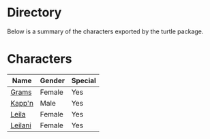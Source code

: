 # Directory
Below is a summary of the characters exported by the turtle package.
# Characters
|Name|Gender|Special|
|---|---|---|
|[Grams](./character/turtle/grams.go)|Female|Yes|
|[Kapp'n](./character/turtle/kappn.go)|Male|Yes|
|[Leila](./character/turtle/leila.go)|Female|Yes|
|[Leilani](./character/turtle/leilani.go)|Female|Yes|
